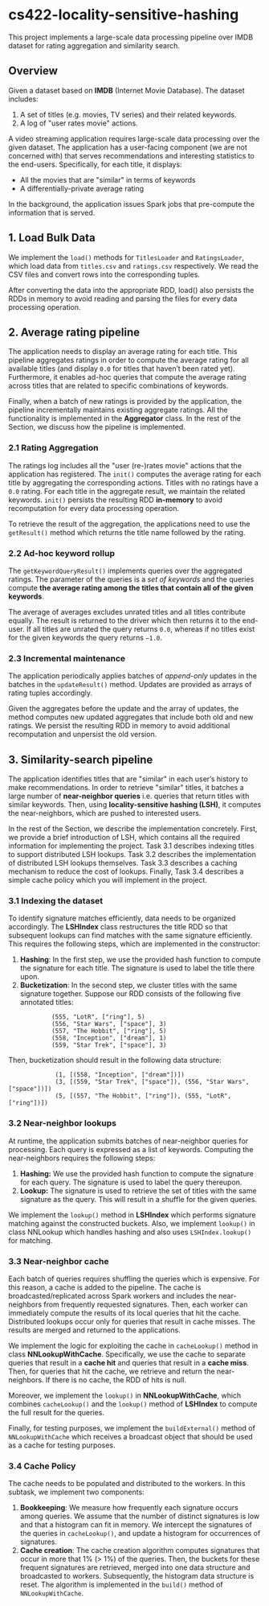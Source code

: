 # cs422-locality-sensitive-hashing
This project implements a large-scale data processing pipeline over IMDB dataset for rating aggregation and similarity search.

## Overview
Given a dataset based on **IMDB** (Internet Movie Database). The dataset includes: 
1. A set of titles (e.g. movies, TV series) and their related keywords.
2. A log of "user rates movie" actions.

A video streaming application requires large-scale data processing over the given dataset. The application has a user-facing component (we are not concerned with) that serves recommendations and interesting statistics to the end-users. Specifically, for each title, it displays:
* All the movies that are "similar" in terms of keywords
* A differentially-private average rating

In the background, the application issues Spark jobs that pre-compute the information that is served. 


## 1. Load Bulk Data
We implement the `load()` methods for `TitlesLoader` and `RatingsLoader`, which load data from `titles.csv` and `ratings.csv` respectively. We read the CSV files and convert rows into the corresponding tuples. 

After converting the data into the appropriate RDD, load() also persists the RDDs in memory to avoid reading and parsing the files for every data processing operation.

## 2. Average rating pipeline
The application needs to display an average rating for each title. This pipeline aggregates ratings in order to compute the average rating for all available titles (and display `0.0` for titles that haven’t been rated yet). Furthermore, it enables ad-hoc queries that compute the average rating across titles that are related to specific combinations of keywords. 

Finally, when a batch of new ratings is provided by the application, the pipeline incrementally maintains existing aggregate ratings. All the functionality is implemented in the **Aggregator** class. In the rest of the Section, we discuss how the pipeline is implemented.

### 2.1 Rating Aggregation
The ratings log includes all the "user (re-)rates movie" actions that the application has registered. The `init()` computes the average rating for each title by aggregating the corresponding actions. Titles with no ratings have a `0.0` rating. For each title in the aggregate result, we maintain the related keywords. `init()` persists the resulting RDD **in-memory** to avoid recomputation for every data processing operation.

To retrieve the result of the aggregation, the applications need to use the `getResult()` method which returns the title name followed by the rating.

### 2.2 Ad-hoc keyword rollup
The `getKeywordQueryResult()` implements queries over the aggregated ratings. The parameter of the queries is a *set of keywords* and the queries compute **the average rating among the titles that contain all of the given keywords**. 

The average of averages excludes unrated titles and all titles contribute equally. The result is returned to the driver which then returns it to the end-user. If all titles are unrated the query returns `0.0`, whereas if no titles exist for the given keywords the query returns `−1.0`.

### 2.3 Incremental maintenance
The application periodically applies batches of *append-only* updates in the batches in the `updateResult()` method. Updates are provided as arrays of rating tuples accordingly. 

Given the aggregates before the update and the array of updates, the method computes new updated aggregates that include both old and new ratings. We persist the resulting RDD in memory to avoid additional recomputation and unpersist the old version.

## 3. Similarity-search pipeline
The application identifies titles that are "similar" in each user’s history to make recommendations. In order to retrieve "similar" titles, it batches a large number of **near-neighbor queries** i.e. queries that return titles with similar keywords. Then, using **locality-sensitive hashing (LSH)**, it computes the near-neighbors, which are pushed to interested users.


In the rest of the Section, we describe the implementation concretely. First, we provide a brief introduction of LSH, which contains all the required information for implementing the project. Task 3.1 describes indexing titles to support distributed LSH lookups. Task 3.2 describes the implementation of distributed LSH lookups themselves. Task 3.3 describes a caching mechanism to reduce the cost of lookups. Finally, Task 3.4 describes a simple cache policy which you will implement in the project.

### 3.1 Indexing the dataset
To identify signature matches efficiently, data needs to be organized accordingly. The **LSHIndex** class restructures the title RDD so that subsequent lookups can find matches with the same signature efficiently. This requires the following steps, which are implemented in the constructor:
1. **Hashing**: In the first step, we use the provided hash function to compute the signature for each title. The signature is used to label the title there upon.
2. **Bucketization**: In the second step, we cluster titles with the same signature together. Suppose our RDD consists of the following five annotated titles:

```
            (555, "LotR", ["ring"], 5)
            (556, "Star Wars", ["space"], 3)
            (557, "The Hobbit", ["ring"], 5)
            (558, "Inception", ["dream"], 1)
            (559, "Star Trek", ["space"], 3)
```
Then, bucketization should result in the following data structure:
```
             (1, [(558, "Inception", ["dream"])])
             (3, [(559, "Star Trek", ["space"]), (556, "Star Wars", ["space"])])
             (5, [(557, "The Hobbit", ["ring"]), (555, "LotR", ["ring"])])
```

### 3.2 Near-neighbor lookups
At runtime, the application submits batches of near-neighbor queries for processing. Each query is expressed as a list of keywords. Computing the near-neighbors requires the following steps:
1. **Hashing:** We use the provided hash function to compute the signature for each query. The signature is used to label the query thereupon.
2. **Lookup:** The signature is used to retrieve the set of titles with the same signature as the query. This will result in a shuffle for the given queries.

We implement the `lookup()` method in **LSHIndex** which performs signature matching against the constructed buckets. Also, we implement `lookup()` in class NNLookup which handles hashing and also uses `LSHIndex.lookup()` for matching.

### 3.3 Near-neighbor cache
Each batch of queries requires shuffling the queries which is expensive. For this reason, a cache is added to the pipeline. The cache is broadcasted/replicated across Spark workers and includes the near-neighbors from frequently requested signatures. Then, each worker can immediately compute the results of its local queries that hit the cache. Distributed lookups occur only for queries that result in cache misses. The results are merged and returned to the applications.

We implement the logic for exploiting the cache in `cacheLookup()` method in class **NNLookupWithCache**. Specifically, we use the cache to separate queries that result in a **cache hit** and queries that result in a **cache miss**. Then, for queries that hit the cache, we retrieve and return the near-neighbors. If there is no cache, the RDD of hits is null.

Moreover, we implement the `lookup()` in **NNLookupWithCache**, which combines `cacheLookup()` and the `lookup()` method of **LSHIndex** to compute the full result for the queries.

Finally, for testing purposes, we implement the `buildExternal()` method of `NNLookupWithCache` which receives a broadcast object that should be used as a cache for testing purposes.

### 3.4 Cache Policy
The cache needs to be populated and distributed to the workers. In this subtask, we implement two components:
1. **Bookkeeping**: We measure how frequently each signature occurs among queries. We assume that the number of distinct signatures is low and that a histogram can fit in memory. We intercept the signatures of the queries in `cacheLookup()`, and update a histogram for occurrences of signatures.
2. **Cache creation**: The cache creation algorithm computes signatures that occur in more that 1% (> 1%) of the queries. Then, the buckets for these frequent signatures are retrieved, merged into one data structure and broadcasted to workers. Subsequently, the histogram data structure is reset. The algorithm is implemented in the `build()` method of `NNLookupWithCache`.
